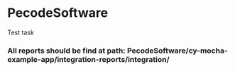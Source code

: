 # PecodeSoftware

Test task


### All reports should be find at path: PecodeSoftware/cy-mocha-example-app/integration-reports/integration/
